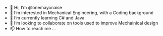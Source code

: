 - 👋 Hi, I’m @onemayonaise
- 👀 I’m interested in Mechanical Engineering, with a Coding background
- 🌱 I’m currently learning C# and Java
- 💞️ I’m looking to collaborate on tools used to improve Mechainical design
- 📫 How to reach me ...

<!---
onemayonaise/onemayonaise is a ✨ special ✨ repository because its `README.md` (this file) appears on your GitHub profile.
You can click the Preview link to take a look at your changes.
--->
